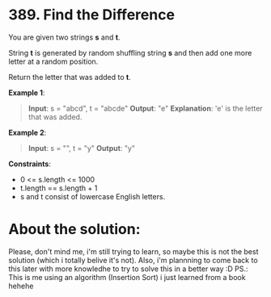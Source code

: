 # 389. Find the Difference

You are given two strings __s__ and __t__.

String __t__ is generated by random shuffling string __s__ and then add one more letter at a random position.

Return the letter that was added to __t__.

 

__Example 1__:

> __Input__: s = "abcd", t = "abcde"
> __Output__: "e"
> __Explanation__: 'e' is the letter that was added.

__Example 2__:

> __Input__: s = "", t = "y"
> __Output__: "y"

 

__Constraints__:

- 0 <= s.length <= 1000
- t.length == s.length + 1
- s and t consist of lowercase English letters.

# About the solution: 
Please, don't mind me, i'm still trying to learn, so maybe this is not the best solution (which i totally belive it's not). Also, i'm plannning to come back to this later with more knowledhe to try to solve this in a better way :D
PS.: This is me using an algorithm (Insertion Sort) i just learned from a book hehehe